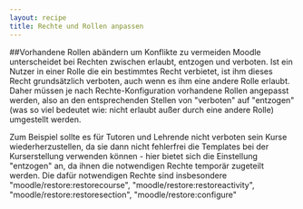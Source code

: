 ```yaml
---
layout: recipe
title: Rechte und Rollen anpassen
---
```


##Vorhandene Rollen abändern um Konflikte zu vermeiden
Moodle unterscheidet bei Rechten zwischen erlaubt, entzogen und verboten.
Ist ein Nutzer in einer Rolle die ein bestimmtes Recht verbietet, ist ihm dieses Recht grundsätzlich verboten, auch wenn es ihm eine andere Rolle erlaubt.
Daher müssen je nach Rechte-Konfiguration vorhandene Rollen angepasst werden, also an den entsprechenden Stellen von "verboten" auf "entzogen" (was so viel bedeutet wie: nicht erlaubt außer durch eine andere Rolle) umgestellt werden.

Zum Beispiel sollte es für Tutoren und Lehrende nicht verboten sein Kurse wiederherzustellen, da sie dann nicht fehlerfrei die Templates bei der Kurserstellung verwenden können - hier bietet sich die Einstellung "entzogen" an, da ihnen die notwendigen Rechte temporär zugeteilt werden.
Die dafür notwendigen Rechte sind insbesondere "moodle/restore:restorecourse", "moodle/restore:restoreactivity", "moodle/restore:restoresection", "moodle/restore:configure"
